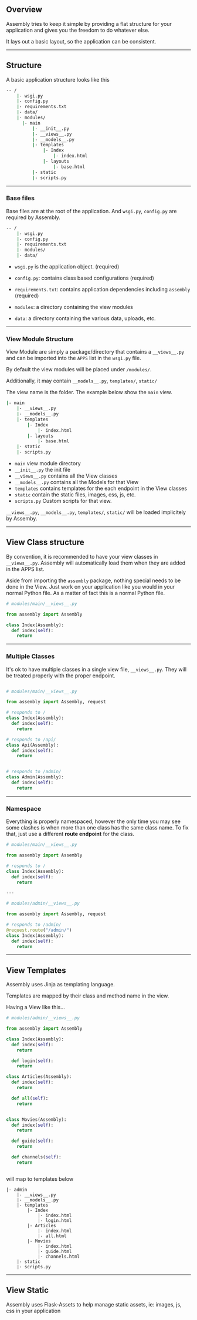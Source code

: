 
## Overview

Assembly tries to keep it simple by providing a flat structure for your application and gives you 
the freedom to do whatever else. 

It lays out a basic layout, so the application can be consistent. 

---

## Structure

A basic application structure looks like this

```sh
-- /
    |- wsgi.py
    |- config.py
    |- requirements.txt
    |- data/
    |- modules/ 
      |- main
          |- __init__.py
          |- __views__.py
          |- __models__.py
          |- templates
              |- Index
                  |- index.html
              |- layouts
                  |- base.html
          |- static
          |- scripts.py

```

---

### Base files

Base files are at the root of the application. And `wsgi.py`, `config.py` are required by Assembly.


```sh
-- /
    |- wsgi.py
    |- config.py
    |- requirements.txt
    |- modules/
    |- data/  
```

- `wsgi.py` is the application object. (required)

- `config.py`: contains class based configurations (required)

- `requirements.txt`: contains application dependencies including `assembly` (required)

- `modules`: a directory containing the view modules

- `data`: a directory containing the various data, uploads, etc.


---

### View Module Structure

View Module are simply a package/directory that contains a `__views__.py` and can be imported into the `APPS` list in the `wsgi.py` file. 

By default the view modules will be placed under `/modules/`.

Additionally, it may contain `__models__.py`, `templates/`, `static/`

The view name is the folder. The example below show the `main` view.

```sh
|- main
    |- __views__.py
    |- __models__.py
    |- templates
        |- Index
            |- index.html
        |- layouts
            |- base.html
    |- static
    |- scripts.py

```

- `main` view module directory
- `__init__.py` the init file
- `__views__.py` contains all the View classes
- `__models__.py` contains all the Models for that View
- `templates` contains templates for the each endpoint in the View classes
- `static` contain the static files, images, css, js, etc.
- `scripts.py` Custom scripts for that view.

`__views__.py`, `__models__.py`, `templates/`, `static/` will be loaded implicitely by Assemby.

---

## View Class structure

By convention, it is recommended to have your view classes in `__views__.py`. Assembly will automatically load them when they are added in the APPS list.

Aside from importing the `assembly` package, nothing special needs to be done in the View. Just work on your application like you would in your normal Python file. As a matter of fact this is a normal Python file.

```python
# modules/main/__views__.py

from assembly import Assembly

class Index(Assembly):
  def index(self):
    return

```

---

### Multiple Classes

It's ok to have multiple classes in a single view file, `__views__.py`. They will be treated properly with the proper endpoint.

```python

# modules/main/__views__.py

from assembly import Assembly, request

# responds to /
class Index(Assembly):
  def index(self):
    return 

# responds to /api/
class Api(Assembly):
  def index(self):
    return


# responds to /admin/
class Admin(Assembly):
  def index(self):
    return

```

---

### Namespace

Everything is properly namespaced, however the only time you may see some clashes is when more than one class has the same class name. To fix that, just use a different **route endpoint** for the class.

```python
# modules/main/__views__.py

from assembly import Assembly

# responds to /
class Index(Assembly):
  def index(self):
    return 

---

# modules/admin/__views__.py

from assembly import Assembly, request

# responds to /admin/
@request.route("/admin/")
class Index(Assembly):
  def index(self):
    return 

```

---

## View Templates

Assembly uses Jinja as templating language. 

Templates are mapped by their class and method name in the view.

Having a View like this...

```python
# modules/admin/__views__.py

from assembly import Assembly

class Index(Assembly):
  def index(self):
    return 

  def login(self):
    return

class Articles(Assembly):
  def index(self):
    return 

  def all(self):
    return


class Movies(Assembly):
  def index(self):
    return 

  def guide(self):
    return

  def channels(self):
    return



```

will map to templates below

```
|- admin
    |- __views__.py
    |- __models__.py
    |- templates
        |- Index
            |- index.html
            |- login.html
        |- Articles
            |- index.html
            |- all.html
        |- Movies
            |- index.html
            |- guide.html            
            |- channels.html            
    |- static
    |- scripts.py

```


---

## View Static

Assembly uses Flask-Assets to help manage static assets, ie: images, js, css in your application

